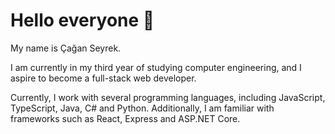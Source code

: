 # Hello everyone 👋

My name is Çağan Seyrek.

I am currently in my third year of studying computer engineering, and I aspire to become a full-stack web developer.

Currently, I work with several programming languages, including JavaScript, TypeScript, Java, C# and Python. Additionally, I am familiar with frameworks such as React, Express and ASP.NET Core.
